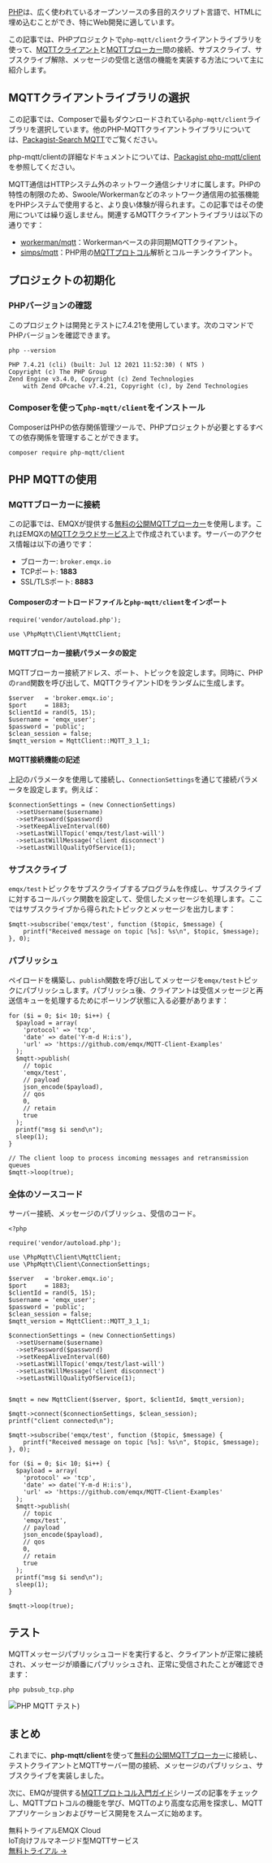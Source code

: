 [PHP](https://www.php.net/)は、広く使われているオープンソースの多目的スクリプト言語で、HTMLに埋め込むことができ、特にWeb開発に適しています。

この記事では、PHPプロジェクトで`php-mqtt/client`クライアントライブラリを使って、[MQTTクライアント](https://www.emqx.com/ja/blog/mqtt-client-tools)と[MQTTブローカー](https://github.com/emqx/emqx)間の接続、サブスクライブ、サブスクライブ解除、メッセージの受信と送信の機能を実装する方法について主に紹介します。

## MQTTクライアントライブラリの選択

この記事では、Composerで最もダウンロードされている`php-mqtt/client`ライブラリを選択しています。他のPHP-MQTTクライアントライブラリについては、[Packagist-Search MQTT](https://packagist.org/search/?query=mqtt)でご覧ください。

php-mqtt/clientの詳細なドキュメントについては、[Packagist php-mqtt/client](https://packagist.org/packages/php-mqtt/client)を参照してください。

MQTT通信はHTTPシステム外のネットワーク通信シナリオに属します。PHPの特性の制限のため、Swoole/Workermanなどのネットワーク通信用の拡張機能をPHPシステムで使用すると、より良い体験が得られます。この記事ではその使用については繰り返しません。関連するMQTTクライアントライブラリは以下の通りです：

- [workerman/mqtt](https://packagist.org/packages/workerman/mqtt)：Workermanベースの非同期MQTTクライアント。
- [simps/mqtt](https://packagist.org/packages/simps/mqtt)：PHP用の[MQTTプロトコル](https://www.emqx.com/ja/blog/the-easiest-guide-to-getting-started-with-mqtt)解析とコルーチンクライアント。

## プロジェクトの初期化

### PHPバージョンの確認

このプロジェクトは開発とテストに7.4.21を使用しています。次のコマンドでPHPバージョンを確認できます。

```
php --version

PHP 7.4.21 (cli) (built: Jul 12 2021 11:52:30) ( NTS )
Copyright (c) The PHP Group
Zend Engine v3.4.0, Copyright (c) Zend Technologies
    with Zend OPcache v7.4.21, Copyright (c), by Zend Technologies
```

### Composerを使って`php-mqtt/client`をインストール

ComposerはPHPの依存関係管理ツールで、PHPプロジェクトが必要とするすべての依存関係を管理することができます。

```
composer require php-mqtt/client
```

## PHP MQTTの使用

### MQTTブローカーに接続

この記事では、EMQXが提供する[無料の公開MQTTブローカー](https://www.emqx.com/en/mqtt/public-mqtt5-broker)を使用します。これはEMQXの[MQTTクラウドサービス](https://www.emqx.com/en/cloud)上で作成されています。サーバーのアクセス情報は以下の通りです： 

- ブローカー: `broker.emqx.io`
- TCPポート: **1883**
- SSL/TLSポート: **8883**

#### Composerのオートロードファイルと`php-mqtt/client`をインポート

```
require('vendor/autoload.php');

use \PhpMqtt\Client\MqttClient;
```

#### MQTTブローカー接続パラメータの設定

MQTTブローカー接続アドレス、ポート、トピックを設定します。同時に、PHPの`rand`関数を呼び出して、MQTTクライアントIDをランダムに生成します。

```
$server   = 'broker.emqx.io';
$port     = 1883;
$clientId = rand(5, 15);
$username = 'emqx_user';
$password = 'public';
$clean_session = false;
$mqtt_version = MqttClient::MQTT_3_1_1;
```

#### MQTT接続機能の記述

上記のパラメータを使用して接続し、`ConnectionSettings`を通じて接続パラメータを設定します。例えば：

```
$connectionSettings = (new ConnectionSettings)
  ->setUsername($username)
  ->setPassword($password)
  ->setKeepAliveInterval(60)
  ->setLastWillTopic('emqx/test/last-will')
  ->setLastWillMessage('client disconnect')
  ->setLastWillQualityOfService(1);
```

### サブスクライブ

`emqx/test`トピックをサブスクライブするプログラムを作成し、サブスクライブに対するコールバック関数を設定して、受信したメッセージを処理します。ここではサブスクライブから得られたトピックとメッセージを出力します：

```
$mqtt->subscribe('emqx/test', function ($topic, $message) {
    printf("Received message on topic [%s]: %s\n", $topic, $message);
}, 0);
```

### パブリッシュ

ペイロードを構築し、`publish`関数を呼び出してメッセージを`emqx/test`トピックにパブリッシュします。パブリッシュ後、クライアントは受信メッセージと再送信キューを処理するためにポーリング状態に入る必要があります：

```
for ($i = 0; $i< 10; $i++) {
  $payload = array(
    'protocol' => 'tcp',
    'date' => date('Y-m-d H:i:s'),
    'url' => 'https://github.com/emqx/MQTT-Client-Examples'
  );
  $mqtt->publish(
    // topic
    'emqx/test',
    // payload
    json_encode($payload),
    // qos
    0,
    // retain
    true
  );
  printf("msg $i send\n");
  sleep(1);
}

// The client loop to process incoming messages and retransmission queues
$mqtt->loop(true);
```

### 全体のソースコード

サーバー接続、メッセージのパブリッシュ、受信のコード。

```
<?php

require('vendor/autoload.php');

use \PhpMqtt\Client\MqttClient;
use \PhpMqtt\Client\ConnectionSettings;

$server   = 'broker.emqx.io';
$port     = 1883;
$clientId = rand(5, 15);
$username = 'emqx_user';
$password = 'public';
$clean_session = false;
$mqtt_version = MqttClient::MQTT_3_1_1;

$connectionSettings = (new ConnectionSettings)
  ->setUsername($username)
  ->setPassword($password)
  ->setKeepAliveInterval(60)
  ->setLastWillTopic('emqx/test/last-will')
  ->setLastWillMessage('client disconnect')
  ->setLastWillQualityOfService(1);


$mqtt = new MqttClient($server, $port, $clientId, $mqtt_version);

$mqtt->connect($connectionSettings, $clean_session);
printf("client connected\n");

$mqtt->subscribe('emqx/test', function ($topic, $message) {
    printf("Received message on topic [%s]: %s\n", $topic, $message);
}, 0);

for ($i = 0; $i< 10; $i++) {
  $payload = array(
    'protocol' => 'tcp',
    'date' => date('Y-m-d H:i:s'),
    'url' => 'https://github.com/emqx/MQTT-Client-Examples'
  );
  $mqtt->publish(
    // topic
    'emqx/test',
    // payload
    json_encode($payload),
    // qos
    0,
    // retain
    true
  );
  printf("msg $i send\n");
  sleep(1);
}

$mqtt->loop(true);
```

## テスト

MQTTメッセージパブリッシュコードを実行すると、クライアントが正常に接続され、メッセージが順番にパブリッシュされ、正常に受信されたことが確認できます：

```
php pubsub_tcp.php
```

![PHP MQTT テスト](https://assets.emqx.com/images/61618d56823886f101feaf6741a20c3f.png))

## まとめ

これまでに、**php-mqtt/client**を使って[無料の公開MQTTブローカー](https://www.emqx.com/ja/mqtt/public-mqtt5-broker)に接続し、テストクライアントとMQTTサーバー間の接続、メッセージのパブリッシュ、サブスクライブを実装しました。

次に、EMQが提供する[MQTTプロトコル入門ガイド](https://www.emqx.com/en/mqtt-guide)シリーズの記事をチェックし、MQTTプロトコルの機能を学び、MQTTのより高度な応用を探求し、MQTTアプリケーションおよびサービス開発をスムーズに始めます。





<section class="promotion">
    <div>
        無料トライアルEMQX Cloud
        <div class="is-size-14 is-text-normal has-text-weight-normal">IoT向けフルマネージド型MQTTサービス</div>
    </div>
    <a href="https://accounts.emqx.com/signup?continue=https://cloud-intl.emqx.com/console/deployments/0?oper=new" class="button is-gradient px-5">無料トライアル →</a>
</section>
